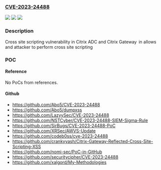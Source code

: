 ### [CVE-2023-24488](https://cve.mitre.org/cgi-bin/cvename.cgi?name=CVE-2023-24488)
![](https://img.shields.io/static/v1?label=Product&message=Citrix%20ADC%20and%20Citrix%20Gateway%E2%80%AF&color=blue)
![](https://img.shields.io/static/v1?label=Version&message=13.1%3C%2013.1-45.61%20%20&color=brighgreen)
![](https://img.shields.io/static/v1?label=Vulnerability&message=CWE-79%20Improper%20Neutralization%20of%20Input%20During%20Web%20Page%20Generation%20('Cross-site%20Scripting')&color=brighgreen)

### Description

Cross site scripting vulnerability in Citrix ADC and Citrix Gateway  in allows and attacker to perform cross site scripting

### POC

#### Reference
No PoCs from references.

#### Github
- https://github.com/Abo5/CVE-2023-24488
- https://github.com/Abo5/dumpxss
- https://github.com/LazyySec/CVE-2023-24488
- https://github.com/NSTCyber/CVE-2023-24488-SIEM-Sigma-Rule
- https://github.com/SirBugs/CVE-2023-24488-PoC
- https://github.com/XRSec/AWVS-Update
- https://github.com/codeb0ss/cve-2023-24488
- https://github.com/crankyyash/Citrix-Gateway-Reflected-Cross-Site-Scripting-XSS
- https://github.com/nomi-sec/PoC-in-GitHub
- https://github.com/securitycipher/CVE-2023-24488
- https://github.com/xalgord/My-Methodologies

